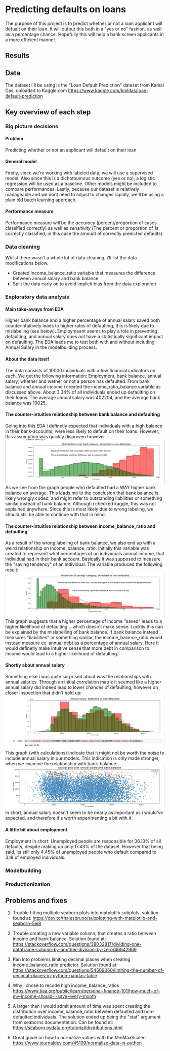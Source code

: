 # Predicting defaults on loans
The purpose of this project is to predict whether or not a loan applicant will defualt on their loan. It will output this both in a "yes or no" fashion, as well as a percentage chance. Hopefully this will help a bank screen applicants in a more efficient manner.

## Results

## Data
The dataset i'll be using is the "Loan Default Prediction" dataset from Kamal Das, uploaded to Kaggle.com
https://www.kaggle.com/kmldas/loan-default-prediction

## Key overview of each step
### Big picture decisions
#### Problem
Predicting whether or not an applicant will default on their loan
#### General model
Firstly, since we're working with labeled data, we will use a supervised model. Also since this is a dichotoumous outcome (yes or no), a logistic regression will be used as a baseline. Other models might be included to compare performances. Lastly, because our dataset is relatively manageable and we dont need to adjust to changes rapidly, we'll be using a plain old batch learning approach.
#### Performance measure
Performance measure will be the *accuracy* (percent/proportion of cases classified correctly) as well as *sensitivity* (The percent or proportion of 1s correctly classified, in this case the amount of correctly predicted defaults).
### Data cleaning
Whilst there wasn't a whole lot of data cleaning, i'll list the data modifications below.
* Created income_balance_ratio variable that measures the difference between annual salary and bank balance
* Split the data early on to avoid implicit bias from the data exploration
### Exploratory data analysis
#### Main take-aways from EDA
Higher bank balance and a higher percentage of annual salary saved both counterintuitively leads to higher rates of defaulting, this is likely due to mislabeling (see below). Employmeant seems to play a role in preventing defaulting, and annual salary does not have a statistically significant impact on defaulting. The EDA leads me to test both with and without including Annual Salary in the modelbuilding process.

#### About the data itself
The data consists of 10000 individuals with a few financial indicators on each. We get the following information: Employment, bank balance, annual salary, whether and wether or not a person has defaulted. From bank balance and annual income i created the income_ratio_balance variable as discussed above. About 3.34% of all individuals ended up defaulting on their loans. The average annual salary was 402204, and the average bank balance was 10025.

#### The counter-intuitive relationship between bank balance and defaulting
Going into this EDA i definetly expected that individuals with a high balance in their bank-accounts, were less likely to default on their loans. However, this assumption was quickly disproven however.
![bb_def](img/bb_def.png)
As we see from the graph people who defaulted had a WAY higher bank balance on average. This leads me to the conclusion that bank balance is likely wrongly coded, and might refer to outstanding liabilities or something similar instead of bank balance. Although i checked kaggle, this was not explained anywhere. Since this is most likely due to wrong labeling, we should still be able to continue with that in mind.

#### The counter-intuitive relationship between income_balance_ratio and defaulting
As a result of the wrong labeling of bank balance, we also end up with a weird relationship on income_balance_ratio. Initially this variable was created to represent what percentages of an individuals annual income, that individual had in their bank account. Basically it was supposed to measure the "saving tendency" of an individual. The variable produced the following result:
![Ibr_def](img/Ibr_def.png)
This graph suggests that a higher percentage of income "saved" leads to a higher likelihood of defaulting... which doesn't make sense. Luckily this can be explained by the mislabelling of bank balance. If bank balance instead measures "liabilities" or something similar, the income_balance_ratio would instead measure ex. annual debt as a percentage of annual salary. Here it would definetly make intuitive sense that more debt in comparison to income would lead to a higher likelihood of defaulting.

#### Shortly about annual salary
Something else i was quite surprised about was the relationships with annual salaries. Through an initial correlation matrix it seemed like a higher annual salary did indeed lead to lower chances of defaulting, however on closer inspection that didn't hold up:
![AS_Def_Nodef](img/AS_Def_Nodef.png)
This graph (with calculations) indicate that it might not be worth the noise to include annual salary in our models. This indication is only made stronger, when we examine the relationship with bank-balance:
![s_as_bb](img/s_as_bb.png)
In short, annual salary doesn't seem to be nearly as important as i would've expected, and therefore it's worth experimenting a bit with it.

#### A little bit about employment
Employment in short: Unemployed people are responsible for 36.13% of all defaults, despite making up only 17.43% of the dataset. However that being said, its still only 4.45% of unemployed people who default compared to 3.18 of employed individuals.
### Modelbuilding
### Productionization

## Problems and fixes
1. Trouble fitting multiple seaborn plots into matplotlib subplots, solution found at:
https://dev.to/thalesbruno/subplotting-with-matplotlib-and-seaborn-5ei8

2. Trouble creating a new variable column, that creates a ratio between income and bank balance. Solution found at:
https://stackoverflow.com/questions/38032817/dividing-one-dataframe-column-by-another-division-by-zero/46942969

3. Ran into problems limiting decimal places when creating income_balance_ratio predictor. Solution found at:
https://stackoverflow.com/questions/54509060/limiting-the-number-of-decimal-places-in-python-pandas-table

4. Why i chose to recode high income_balance_ratios
https://www.tiaa.org/public/learn/personal-finance-101/how-much-of-my-income-should-i-save-every-month

5. A larger than i would admit amount of time was spent creating the distribution over income_balance_ratio between defaulted and non-defaulted individuals. The solution ended up being the "stat" argument from seaborns documentation. Can be found at:
https://seaborn.pydata.org/tutorial/distributions.html

6. Great guide on how to normalize values with the MinMaxScaler:
https://www.journaldev.com/45109/normalize-data-in-python
